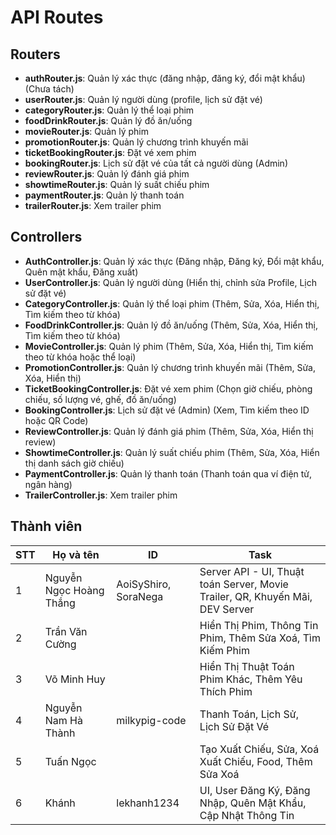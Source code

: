 # API Routes

## Routers
- **authRouter.js**: Quản lý xác thực (đăng nhập, đăng ký, đổi mật khẩu) (Chưa tách)
- **userRouter.js**: Quản lý người dùng (profile, lịch sử đặt vé)
- **categoryRouter.js**: Quản lý thể loại phim
- **foodDrinkRouter.js**: Quản lý đồ ăn/uống
- **movieRouter.js**: Quản lý phim
- **promotionRouter.js**: Quản lý chương trình khuyến mãi
- **ticketBookingRouter.js**: Đặt vé xem phim
- **bookingRouter.js**: Lịch sử đặt vé của tất cả người dùng (Admin)
- **reviewRouter.js**: Quản lý đánh giá phim
- **showtimeRouter.js**: Quản lý suất chiếu phim
- **paymentRouter.js**: Quản lý thanh toán
- **trailerRouter.js**: Xem trailer phim

## Controllers
- **AuthController.js**: Quản lý xác thực (Đăng nhập, Đăng ký, Đổi mật khẩu, Quên mật khẩu, Đăng xuất)
- **UserController.js**: Quản lý người dùng (Hiển thị, chỉnh sửa Profile, Lịch sử đặt vé)
- **CategoryController.js**: Quản lý thể loại phim (Thêm, Sửa, Xóa, Hiển thị, Tìm kiếm theo từ khóa)
- **FoodDrinkController.js**: Quản lý đồ ăn/uống (Thêm, Sửa, Xóa, Hiển thị, Tìm kiếm theo từ khóa)
- **MovieController.js**: Quản lý phim (Thêm, Sửa, Xóa, Hiển thị, Tìm kiếm theo từ khóa hoặc thể loại)
- **PromotionController.js**: Quản lý chương trình khuyến mãi (Thêm, Sửa, Xóa, Hiển thị)
- **TicketBookingController.js**: Đặt vé xem phim (Chọn giờ chiếu, phòng chiếu, số lượng vé, ghế, đồ ăn/uống)
- **BookingController.js**: Lịch sử đặt vé (Admin) (Xem, Tìm kiếm theo ID hoặc QR Code)
- **ReviewController.js**: Quản lý đánh giá phim (Thêm, Sửa, Xóa, Hiển thị review)
- **ShowtimeController.js**: Quản lý suất chiếu phim (Thêm, Sửa, Xóa, Hiển thị danh sách giờ chiếu)
- **PaymentController.js**: Quản lý thanh toán (Thanh toán qua ví điện tử, ngân hàng)
- **TrailerController.js**: Xem trailer phim


## Thành viên

| STT | Họ và tên | ID | Task|
|---|---|---| --- |
| 1 | Nguyễn Ngọc Hoàng Thắng | AoiSyShiro, SoraNega | Server API - UI, Thuật toán Server, Movie Trailer, QR, Khuyến Mãi, DEV Server
| 2 | Trần Văn Cường | | Hiển Thị Phim, Thông Tin Phim, Thêm Sửa Xoá, Tìm Kiếm Phim
| 3 | Võ Minh Huy | | Hiển Thị Thuật Toán Phim Khác, Thêm Yêu Thích Phim
| 4 | Nguyễn Nam Hà Thành | milkypig-code |  Thanh Toán, Lịch Sử, Lịch Sử Đặt Vé
| 5 | Tuấn Ngọc | | Tạo Xuất Chiếu, Sửa, Xoá Xuất Chiếu, Food, Thêm Sửa Xoá
| 6 | Khánh| lekhanh1234| UI, User Đăng Ký, Đăng Nhập, Quên Mật Khẩu, Cập Nhật Thông Tin

